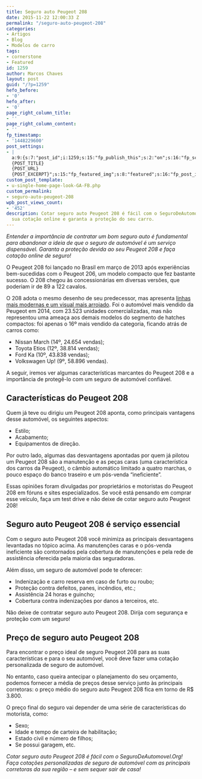 ```yaml
---
title: Seguro auto Peugeot 208
date: 2015-11-22 12:00:33 Z
permalink: "/seguro-auto-peugeot-208"
categories:
- Artigos
- Blog
- Modelos de carro
tags:
- cornerstone
- Featured
id: 1259
author: Marcos Chaves
layout: post
guid: "/?p=1259"
hefo_before:
- '0'
hefo_after:
- '0'
page_right_column_title:
- ''
page_right_column_content:
- ''
fp_timestamp:
- '1448229600'
post_settings:
- |
  a:9:{s:7:"post_id";i:1259;s:15:"fp_publish_this";s:2:"on";s:16:"fp_schedule_this";s:3:"yes";s:11:"fp_datetime";s:16:"2015/11/22 20:00";s:18:"fp_timezone_offset";s:3:"120";s:8:"msg_body";s:66:"Novo post no {SITE_NAME}
  {POST_TITLE}
  {POST_URL}
  {POST_EXCERPT}";s:15:"fp_featured_img";s:8:"featured";s:16:"fp_post_img_text";s:0:"";s:5:"pages";a:2:{i:0;s:3:"own";i:1;s:15:"520743491417556";}}
custom_post_template:
- u-single-home-page-look-GA-FB.php
custom_permalink:
- seguro-auto-peugeot-208
wpb_post_views_count:
- '452'
description: Cotar seguro auto Peugeot 208 é fácil com o SeguroDeAutomovel.Org. Faça
  sua cotação online e garanta a proteção do seu carro.
---
```


_Entender a importância de contratar um bom seguro auto é fundamental para abandonar a ideia de que o seguro de automóvel é um serviço dispensável. Garanta a proteção devida ao seu Peugeot 208 e faça cotação online de seguro!_

O Peugeot 208 foi lançado no Brasil em março de 2013 após experiências bem-sucedidas com o Peugeot 206, um modelo compacto que fez bastante sucesso. O 208 chegou às concessionárias em diversas versões, que poderiam ir de 89 a 122 cavalos.

O 208 adota o mesmo desenho de seu predecessor, mas apresenta <a href="http://revistaautoesporte.globo.com/Analises/noticia/2015/08/teste-peugeot-208-griffe.html" target="_blank">linhas mais modernas e um visual mais arrojado</a>. Foi o automóvel mais vendido da Peugeot em 2014, com 23.523 unidades comercializadas, mas não representou uma ameaça aos demais modelos do segmento de hatches compactos: foi apenas o 16º mais vendido da categoria, ficando atrás de carros como:

  * Nissan March (14º, 24.654 vendas);
  * Toyota Etios (12º, 38.814 vendas);
  * Ford Ka (10º, 43.838 vendas);
  * Volkswagen Up! (9º, 58.896 vendas).

A seguir, iremos ver algumas características marcantes do Peugeot 208 e a importância de protegê-lo com um seguro de automóvel confiável.

## Características do Peugeot 208

Quem já teve ou dirigiu um Peugeot 208 aponta, como principais vantagens desse automóvel, os seguintes aspectos:

  * Estilo;
  * Acabamento;
  * Equipamentos de direção.

Por outro lado, algumas das desvantagens apontadas por quem já pilotou um Peugeot 208 são a manutenção e as peças caras (uma característica dos carros da Peugeot), o câmbio automático limitado a quatro marchas, o pouco espaço do banco traseiro e um pós-venda “ineficiente”.

Essas opiniões foram divulgadas por proprietários e motoristas do Peugeot 208 em fóruns e sites especializados. Se você está pensando em comprar esse veículo, faça um test drive e não deixe de cotar seguro auto Peugeot 208!

## Seguro auto Peugeot 208 é serviço essencial

Com o seguro auto Peugeot 208 você minimiza as principais desvantagens levantadas no tópico acima. As manutenções caras e o pós-venda ineficiente são contornados pela cobertura de manutenções e pela rede de assistência oferecida pela maioria das seguradoras.

Além disso, um seguro de automóvel pode te oferecer:

  * Indenização e carro reserva em caso de furto ou roubo;
  * Proteção contra defeitos, panes, incêndios, etc.;
  * Assistência 24 horas e guincho;
  * Cobertura contra indenizações por danos a terceiros, etc.

Não deixe de contratar seguro auto Peugeot 208. Dirija com segurança e proteção com um seguro!

## Preço de seguro auto Peugeot 208

Para encontrar o preço ideal de seguro Peugeot 208 para as suas características e para o seu automóvel, você deve fazer uma cotação personalizada de seguro de automóvel.

No entanto, caso queira antecipar o planejamento do seu orçamento, podemos fornecer a média de preços desse serviço junto às principais corretoras: o preço médio do seguro auto Peugeot 208 fica em torno de R$ 3.800.

O preço final do seguro vai depender de uma série de características do motorista, como:

  * Sexo;
  * Idade e tempo de carteira de habilitação;
  * Estado civil e número de filhos;
  * Se possui garagem, etc.

_Cotar seguro auto Peugeot 208 é fácil com o SeguroDeAutomovel.Org! Faça cotações personalizadas de seguro de automóvel com as principais corretoras da sua região – e sem sequer sair de casa!_